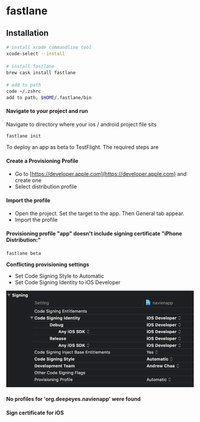 # fastlane

## Installation

```bash
# install xcode commandline tool
xcode-select --install     

# install fastlane
brew cask install fastlane 

# add to path
code ~/.zshrc
add to path, $HOME/.fastlane/bin
```

#### Navigate to your project and run

Navigate to directory where your ios / android project file sits

```text
fastlane init
```

To deploy an app as beta to TestFlight. The required steps are



#### Create a Provisioning Profile

* Go to [https://developer.apple.com](https://developer.apple.com) and create one
* Select distribution profile

#### Import the profile

* Open the project. Set the target to the app. Then General tab appear.
* Import the profile

#### Provisioning profile "app" doesn't include signing certificate "iPhone Distribution:"



```text
fastlane beta
```

**Conflicting provisioning settings**

* Set Code Signing Style to Automatic
* Set Code Signing Identity to iOS Developer

![](.gitbook/assets/image%20%288%29.png)

#### No profiles for 'org.deepeyes.navienapp' were found



#### Sign certificate for iOS



